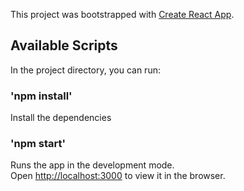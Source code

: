 This project was bootstrapped with [Create React App](https://github.com/facebook/create-react-app).

## Available Scripts

In the project directory, you can run:

### 'npm install'
Install the dependencies

### 'npm start'

Runs the app in the development mode.<br />
Open [http://localhost:3000](http://localhost:3000) to view it in the browser.

